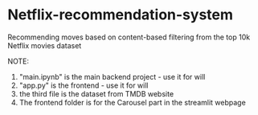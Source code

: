 # Netflix-recommendation-system
Recommending moves based on content-based filtering from the top 10k Netflix movies dataset

NOTE: 
1. "main.ipynb" is the main backend project - use it for will
2. "app.py" is the frontend - use it for will
3. the third file is the dataset from TMDB website
4. The frontend folder is for the Carousel part in the streamlit webpage 
